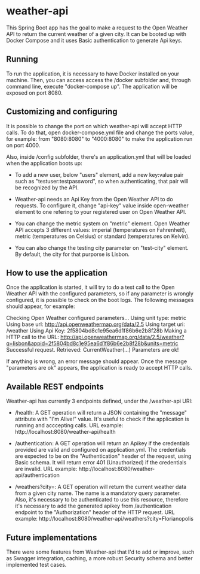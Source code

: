 # weather-api

This Spring Boot app has the goal to make a request to the Open Weather API to return the current weather of a given city. It can be booted up with Docker Compose and it uses Basic authentication to generate Api keys.

## Running

To run the application, it is necessary to have Docker installed on your machine. Then, you can access access the /docker subfolder and, through command line, execute "docker-compose up". The application will be exposed on port 8080.

## Customizing and configuring

It is possible to change the port on which weather-api will accept HTTP calls. To do that, open docker-compose.yml file and change the ports value, for example: from "8080:8080" to "4000:8080" to make the application run on port 4000.


Also, inside /config subfolder, there's an application.yml that will be loaded when the application boots up: 

- To add a new user, below "users" element, add a new key:value pair such as "testuser:testpassword", so when authenticating, that pair will be recognized by the API.

- Weather-api needs an Api Key from the Open Weather API to do requests. To configure it, change "api-key" value inside open-weather element to one refering to your registered user on Open Weather API.

- You can change the metric system on "metric" element. Open Weather API accepts 3 different values: imperial (temperatures on Fahrenheit), metric (temperatures on Celsius) or standard (temperatures on Kelvin). 

- You can also change the testing city parameter on "test-city" element. By default, the city for that purporse is Lisbon.

## How to use the application

Once the application is started, it will try to do a test call to the Open Weather API with the configured parameters, so if any parameter is wrongly configured, it is possible to check on the boot logs. The following messages should appear, for example:

Checking Open Weather configured parameters...
Using unit type: metric
Using base url: http://api.openweathermap.org/data/2.5
Using target uri: /weather
Using Api Key: 2f5804bd8c1e95ea6d1f86b6e2b8f28b
Making a HTTP call to the URL: http://api.openweathermap.org/data/2.5/weather?q=lisbon&appid=2f5804bd8c1e95ea6d1f86b6e2b8f28b&units=metric
Successful request. Retrieved:  CurrentWeather(...)
Parameters are ok!

If anything is wrong, an error message should appear. Once the message "parameters are ok" appears, the application is ready to accept HTTP calls.

## Available REST endpoints

Weather-api has currently 3 endpoints defined, under the /weather-api URI:

- /health: A GET operation will return a JSON containing the "message" attribute with "I'm Alive!" value. It's useful to check if the application is running and acccepting calls. URL example: http://localhost:8080/weather-api/health

- /authentication: A GET operation will return an Apikey if the credentials provided are valid and configured on application.yml. The credentials are expected to be on the "Authentication" header of the request, using Basic schema. It will return error 401 (Unauthorized) if the credentials are invalid. URL example: http://localhost:8080/weather-api/authentication

- /weathers?city=<name>: A GET operation will return the current weather data from a given city name. The name is a mandatory query parameter. Also, it's necessary to be authenticated to use this resource, therefore it's necessary to add the generated apikey from /authentication endpoint to the "Authorization" header of the HTTP request. URL example: http://localhost:8080/weather-api/weathers?city=Florianopolis

## Future implementations

There were some features from Weather-api that I'd to add or improve, such as Swagger integration, caching, a more robust Security schema and better implemented test cases.